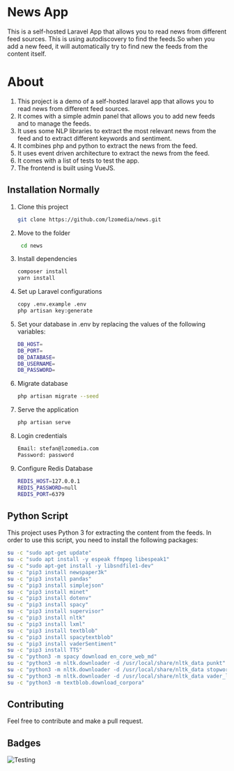 # News App

This is a self-hosted Laravel App that allows you to read news from different feed sources.
This is using autodiscovery to find the feeds.So when you add a new feed, it will automatically try to find new the feeds from the content itself.


# About

1. This project is a demo of a self-hosted laravel app that allows you to read news from different feed sources.
2. It comes with a simple admin panel that allows you to add new feeds and to manage the feeds.
3. It uses some NLP libraries to extract the most relevant news from the feed and to extract different keywords and sentiment.
4. It combines php and python to extract the news from the feed.
5. It uses event driven architecture to extract the news from the feed.
6. It comes with a list of tests to test the app.
7. The frontend is built using VueJS.

## Installation Normally

1. Clone this project
    ```bash
    git clone https://github.com/lzomedia/news.git
    ```
2. Move to the folder
   ```bash
    cd news
    ```

3. Install dependencies
    ```bash
    composer install
   yarn install    
    ```
4. Set up Laravel configurations
    ```bash
    copy .env.example .env
    php artisan key:generate
    ```

5. Set your database in .env by replacing the values of the following variables:
    ```bash
    DB_HOST=
    DB_PORT=
    DB_DATABASE=
    DB_USERNAME=
    DB_PASSWORD=
    ```

6. Migrate database
    ```bash
    php artisan migrate --seed
    ```

7. Serve the application
    ```bash
    php artisan serve
    ```

8. Login credentials

    ```bash
    Email: stefan@lzomedia.com
    Password: password
    ```
9. Configure Redis Database
    ```bash
    REDIS_HOST=127.0.0.1
    REDIS_PASSWORD=null
    REDIS_PORT=6379
    ```

## Python Script
This project uses Python 3 for extracting the content from the feeds.
In order to use this script, you need to install the following packages:

```bash
su -c "sudo apt-get update"
su -c "sudo apt install -y espeak ffmpeg libespeak1"
su -c "sudo apt-get install -y libsndfile1-dev"
su -c "pip3 install newspaper3k"
su -c "pip3 install pandas"
su -c "pip3 install simplejson"
su -c "pip3 install minet"
su -c "pip3 install dotenv"
su -c "pip3 install spacy"
su -c "pip3 install supervisor"
su -c "pip3 install nltk"
su -c "pip3 install lxml"
su -c "pip3 install textblob"
su -c "pip3 install spacytextblob"
su -c "pip3 install vaderSentiment"
su -c "pip3 install TTS"
su -c "python3 -m spacy download en_core_web_md"
su -c "python3 -m nltk.downloader -d /usr/local/share/nltk_data punkt"
su -c "python3 -m nltk.downloader -d /usr/local/share/nltk_data stopwords"
su -c "python3 -m nltk.downloader -d /usr/local/share/nltk_data vader_lexicon"
su -c "python3 -m textblob.download_corpora"
```

## Contributing
Feel free to contribute and make a pull request.


## Badges
![Testing](https://github.com/lzomedia/news/actions/workflows/PHPUNIT/badge.svg)

